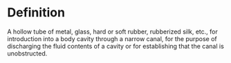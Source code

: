# Definition

A hollow tube of metal, glass, hard or soft rubber, rubberized silk,
etc., for introduction into a body cavity through a narrow canal, for
the purpose of discharging the fluid contents of a cavity or for
establishing that the canal is unobstructed.
